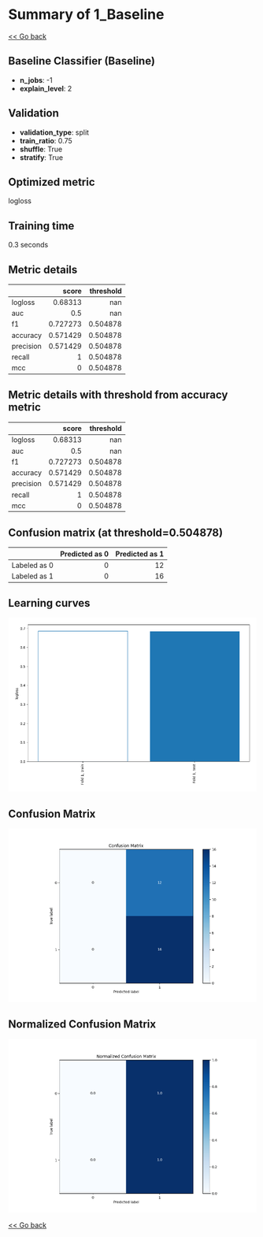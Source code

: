 # Summary of 1_Baseline

[<< Go back](../README.md)


## Baseline Classifier (Baseline)
- **n_jobs**: -1
- **explain_level**: 2

## Validation
 - **validation_type**: split
 - **train_ratio**: 0.75
 - **shuffle**: True
 - **stratify**: True

## Optimized metric
logloss

## Training time

0.3 seconds

## Metric details
|           |    score |   threshold |
|:----------|---------:|------------:|
| logloss   | 0.68313  |  nan        |
| auc       | 0.5      |  nan        |
| f1        | 0.727273 |    0.504878 |
| accuracy  | 0.571429 |    0.504878 |
| precision | 0.571429 |    0.504878 |
| recall    | 1        |    0.504878 |
| mcc       | 0        |    0.504878 |


## Metric details with threshold from accuracy metric
|           |    score |   threshold |
|:----------|---------:|------------:|
| logloss   | 0.68313  |  nan        |
| auc       | 0.5      |  nan        |
| f1        | 0.727273 |    0.504878 |
| accuracy  | 0.571429 |    0.504878 |
| precision | 0.571429 |    0.504878 |
| recall    | 1        |    0.504878 |
| mcc       | 0        |    0.504878 |


## Confusion matrix (at threshold=0.504878)
|              |   Predicted as 0 |   Predicted as 1 |
|:-------------|-----------------:|-----------------:|
| Labeled as 0 |                0 |               12 |
| Labeled as 1 |                0 |               16 |

## Learning curves
![Learning curves](learning_curves.png)
## Confusion Matrix

![Confusion Matrix](confusion_matrix.png)


## Normalized Confusion Matrix

![Normalized Confusion Matrix](confusion_matrix_normalized.png)



[<< Go back](../README.md)
